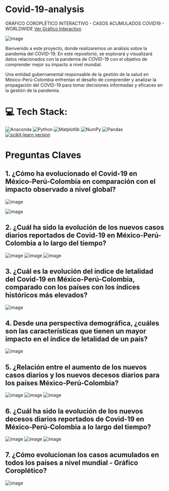 # Covid-19-analysis

GRÁFICO COROPLÉTICO INTERACTIVO - CASOS ACUMULADOS COVID19 - WORLDWIDE
[Ver Gráfico Interactivo](https://davidcarrillo10288.github.io/grafico-interactivo/grafico_interactivo.html)

![image](https://github.com/davidcarrillo10288/Covid-19-analysis/assets/104275645/ca414ef5-73b7-4725-a264-67234a2ec19c)


Bienvenido a este proyecto, donde realizaremos un análisis sobre la pandemia del COVID-19. En este repositorio, se explorará y visualizará datos relacionados con la pandemia de COVID-19 con el objetivo de comprender mejor su impacto a nivel mundial.

Una entidad gubernamental responsable de la gestión de la salud en México-Perú-Colombia enfrentan el desafío de comprender y analizar la propagación del COVID-19 para tomar decisiones informadas y eficaces en la gestión de la pandemia.

# 💻 Tech Stack:
![Anaconda](https://img.shields.io/badge/Anaconda-%2344A833.svg?style=for-the-badge&logo=anaconda&logoColor=white)
![Python](https://img.shields.io/badge/python-3670A0?style=for-the-badge&logo=python&logoColor=ffdd54) ![Matplotlib](https://img.shields.io/badge/Matplotlib-%23ffffff.svg?style=for-the-badge&logo=Matplotlib&logoColor=black) ![NumPy](https://img.shields.io/badge/numpy-%23013243.svg?style=for-the-badge&logo=numpy&logoColor=white) ![Pandas](https://img.shields.io/badge/pandas-%23150458.svg?style=for-the-badge&logo=pandas&logoColor=white) [![scikit-learn version](https://img.shields.io/pypi/v/scikit-learn.svg)](https://pypi.org/project/scikit-learn/)


# Preguntas Claves

## 1. ¿Cómo ha evolucionado el Covid-19 en México-Perú-Colombia en comparación con el impacto observado a nivel global?

   ![image](https://github.com/davidcarrillo10288/Covid-19-analysis/assets/104275645/6fddb604-0f1d-4aa9-9e3b-251dcca4f056)

   ![image](https://github.com/davidcarrillo10288/Covid-19-analysis/assets/104275645/eb5724a5-5254-430f-95f6-80b74ded7592)

## 2. ¿Cuál ha sido la evolución de los nuevos casos diarios reportados de Covid-19 en **México-Perú-Colombia** a lo largo del tiempo?

   ![image](https://github.com/davidcarrillo10288/Covid-19-analysis/assets/104275645/fbb3f0bb-6522-4ede-888e-09253f50da02)
   ![image](https://github.com/davidcarrillo10288/Covid-19-analysis/assets/104275645/af10b1bd-7fbc-4a8a-b40a-6a14103758cb)
   ![image](https://github.com/davidcarrillo10288/Covid-19-analysis/assets/104275645/be97fbde-e423-4c3a-9eab-9c1553acc40c)
  

## 3. ¿Cuál es la evolución del índice de letalidad del Covid-19 en **México-Perú-Colombia**, comparado con los países con los índices históricos más elevados?

  ![image](https://github.com/davidcarrillo10288/Covid-19-analysis/assets/104275645/4407dd3d-0486-41f8-be8b-dd05cf36bde1)

## 4. Desde una perspectiva demográfica, ¿cuáles son las características que tienen un mayor impacto en el índice de letalidad de un país?

   ![image](https://github.com/davidcarrillo10288/Covid-19-analysis/assets/104275645/4ff0e87e-2ee5-4d90-907a-31b746470498)

## 5. ¿Relación entre el aumento de los nuevos casos diarios y los nuevos decesos diarios para los países **México-Perú-Colombia**?

   ![image](https://github.com/davidcarrillo10288/Covid-19-analysis/assets/104275645/03b7625e-86cf-4262-8819-71a4dc0970f9)
   ![image](https://github.com/davidcarrillo10288/Covid-19-analysis/assets/104275645/165a1539-69b7-4121-bf24-94a9c5603941)
   ![image](https://github.com/davidcarrillo10288/Covid-19-analysis/assets/104275645/36648a64-574f-4feb-9ce9-d02ed1a6ca22)

## 6. ¿Cuál ha sido la evolución de los nuevos decesos diarios reportados de Covid-19 en **México-Perú-Colombia** a lo largo del tiempo?

   ![image](https://github.com/davidcarrillo10288/Covid-19-analysis/assets/104275645/107db153-8c64-4cdf-87fc-abc8dec20263)
   ![image](https://github.com/davidcarrillo10288/Covid-19-analysis/assets/104275645/3f511f81-5dbf-4b26-bad4-f2e4931ea09b)
   ![image](https://github.com/davidcarrillo10288/Covid-19-analysis/assets/104275645/e3c49575-b3d0-45b4-8341-25addf0378de)

## 7. ¿Cómo evolucionan los casos acumulados en todos los países a nivel mundial - Gráfico Coroplético?

   ![image](https://github.com/davidcarrillo10288/Covid-19-analysis/assets/104275645/06a29ad8-b5cd-45a3-ac42-fc2ecbc423fa)

